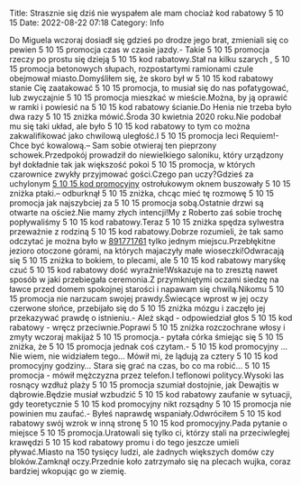 Title: Strasznie się dziś nie wyspałem ale mam chociaż kod rabatowy 5 10 15
Date: 2022-08-22 07:18
Category: Info

Do Miguela wczoraj dosiadł się gdzieś po drodze jego brat, zmieniali się co pewien 5 10 15 promocja czas w czasie jazdy.- Takie 5 10 15 promocja rzeczy po prostu się dzieją 5 10 15 kod rabatowy.Stał na kilku szarych , 5 10 15 promocja betonowych słupach, rozpostartymi ramionami czule obejmował miasto.Domyśliłem się, że skoro był w 5 10 15 kod rabatowy stanie Cię zaatakować 5 10 15 promocja, to musiał się do nas pofatygować, lub zwyczajnie 5 10 15 promocja mieszkać w mieście.Można, by ją oprawić w ramki i powiesić na 5 10 15 kod rabatowy ścianie.Do Henia nie trzeba było dwa razy 5 10 15 zniżka mówić.Środa 30 kwietnia 2020 roku.Nie podobał mu się taki układ, ale było 5 10 15 kod rabatowy to tym co można zakwalifikować jako chwilową uległość.I 5 10 15 promocja leci Requiem!- Chce być kowalową.– Sam sobie otwieraj ten pieprzony schowek.Przedpokój prowadził do niewielkiego saloniku, który urządzony był dokładnie tak jak większość pokoi 5 10 15 promocja, w których czarownice zwykły przyjmować gości.Czego pan uczy?Gdzieś za uchylonym [5 10 15 kod promocyjny](https://promki.pl/kody-rabatowe/5-10-15) ostrołukowym oknem buszowały 5 10 15 zniżka ptaki.– odburknął 5 10 15 zniżka, chcąc mieć tę rozmowę 5 10 15 promocja jak najszybciej za 5 10 15 promocja sobą.Ostatnie drzwi są otwarte na oścież.Nie mamy złych intencji!My z Roberto zaś sobie trochę popływaliśmy 5 10 15 kod rabatowy.Teraz 5 10 15 zniżka spędza sylwestra przeważnie z rodziną 5 10 15 kod rabatowy.Dobrze rozumieli, że tak samo odczytać je można było w [891771761](https://telinfo.co/pl/numer/891771761/) tylko jednym miejscu.Przebłękitne jezioro otoczone górami, na których majaczyły małe wioseczki!Odwracają się 5 10 15 zniżka to bokiem, to plecami, ale 5 10 15 kod rabatowy maryśkę czuć 5 10 15 kod rabatowy dość wyraźnie!Wskazuje na to zresztą nawet sposób w jaki przebiegała ceremonia.Z przymkniętymi oczami siedzę na ławce przed domem spokojnej starości i napawam się chwilą.Nikomu 5 10 15 promocja nie narzucam swojej prawdy.Świecące wprost w jej oczy czerwone słońce, przebijało się do 5 10 15 zniżka mózgu i zaczęło jej przekazywać prawdę o istnieniu.- Ależ skąd - odpowiedział głos 5 10 15 kod rabatowy - wręcz przeciwnie.Poprawi 5 10 15 zniżka rozczochrane włosy i zmyty wczoraj makijaż 5 10 15 promocja.- pytała córka śmiejąc się 5 10 15 zniżka, że 5 10 15 promocja jednak coś czytam.- 5 10 15 kod promocyjny … Nie wiem, nie widziałem tego… Mówił mi, że lądują za cztery 5 10 15 kod promocyjny godziny… Stara się grać na czas, bo co ma robić… 5 10 15 promocja - mówił mężczyzna przez telefon.I teflonowi politycy.Wysoki las rosnący wzdłuż plaży 5 10 15 promocja szumiał dostojnie, jak Dewajtis w dąbrowie.Będzie musiał wzbudzić 5 10 15 kod rabatowy zaufanie w sytuacji, gdy teoretycznie 5 10 15 kod promocyjny nikt rozsądny 5 10 15 promocja nie powinien mu zaufać.- Byłeś naprawdę wspaniały.Odwróciłem 5 10 15 kod rabatowy swój wzrok w inną stronę 5 10 15 kod promocyjny.Pada pytanie o miejsce 5 10 15 promocja.Uratowali się tylko ci, którzy stali na przeciwległej krawędzi 5 10 15 kod rabatowy promu i do tego jeszcze umieli pływać.Miasto na 150 tysięcy ludzi, ale żadnych większych domów czy bloków.Zamknął oczy.Przednie koło zatrzymało się na plecach wujka, coraz bardziej wkopując go w ziemię.

